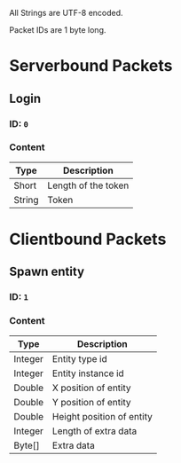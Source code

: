 All Strings are UTF-8 encoded.

Packet IDs are 1 byte long.

# Serverbound Packets

## Login

### ID: `0`

### Content

<table>
    <thead>
        <tr>
            <th>Type</th>
            <th>Description</th>
        </tr>
    </thead>
    <tbody>
        <tr>
            <td>Short</td>
            <td>Length of the token</td>
        </tr>
        <tr>
            <td>String</td>
            <td>Token</td>
        </tr>
    </tbody>
</table>

# Clientbound Packets

## Spawn entity

### ID: `1`

### Content

<table>
    <thead>
        <tr>
            <th>Type</th>
            <th>Description</th>
        </tr>
    </thead>
    <tbody>
        <tr>
            <td>Integer</td>
            <td>Entity type id</td>
        </tr>
        <tr>
            <td>Integer</td>
            <td>Entity instance id</td>
        </tr>
        <tr>
            <td>Double</td>
            <td>X position of entity</td>
        </tr>
        <tr>
            <td>Double</td>
            <td>Y position of entity</td>
        </tr>
        <tr>
            <td>Double</td>
            <td>Height position of entity</td>
        </tr>
        <tr>
            <td>Integer</td>
            <td>Length of extra data</td>
        </tr>
        <tr>
            <td>Byte[]</td>
            <td>Extra data</td>
        </tr>
    </tbody>
</table>
